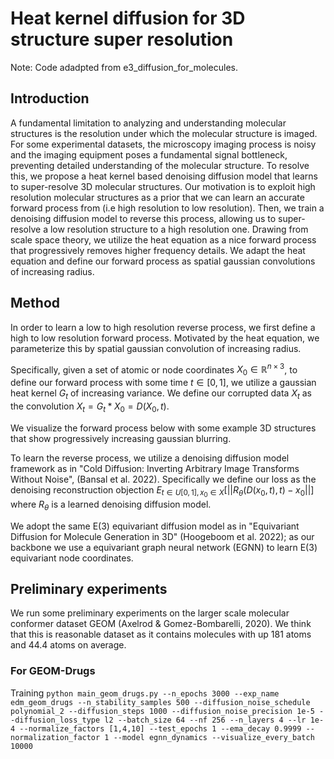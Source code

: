 # Heat kernel diffusion for 3D structure super resolution
Note: Code adadpted from e3_diffusion_for_molecules.

## Introduction
A fundamental limitation to analyzing and understanding molecular structures is the resolution under which the molecular structure is imaged. For some experimental datasets, the microscopy imaging process is noisy and the imaging equipment poses a fundamental signal bottleneck, preventing detailed understanding of the molecular structure. To resolve this, we propose a heat kernel based denoising diffusion model that learns to super-resolve 3D molecular structures. Our motivation is to exploit high resolution molecular structures as a prior that we can learn an accurate forward process from (i.e high resolution to low resolution). Then, we train a denoising diffusion model to reverse this process, allowing us to super-resolve a low resolution structure to a high resolution one. Drawing from scale space theory, we utilize the heat equation as a nice forward process that progressively removes higher frequency details. We adapt the heat equation and define our forward process as spatial gaussian convolutions of increasing radius. 

## Method
In order to learn a low to high resolution reverse process, we first define a high to low resolution forward process. Motivated by the heat equation, we parameterize this by spatial gaussian convolution of increasing radius.

Specifically, given a set of atomic or node coordinates $X_0 \in \mathbb{R}^{n \times 3}$, to define our forward process with some time $t \in [0,1]$, we utilize a gaussian heat kernel $G_t$ of increasing variance. We define our corrupted data $X_t$ as the convolution $X_t = G_t * X_0 = D(X_0, t)$. 

We visualize the forward process below with some example 3D structures that show progressively increasing gaussian blurring. 

To learn the reverse process, we utilize a denoising diffusion model framework as in "Cold Diffusion: Inverting Arbitrary Image Transforms Without Noise", (Bansal et al. 2022). Specifically we define our loss as the denoising reconstruction objection 
$E_{t\in U[0,1], x_0 \in X}[||R_\theta (D(x_0,t), t) - x_0||]$ where $R_\theta$ is a learned denoising diffusion model.

We adopt the same E(3) equivariant diffusion model as in "Equivariant Diffusion for Molecule Generation in 3D" (Hoogeboom et al. 2022); as our backbone we use a equivariant graph neural network (EGNN) to learn E(3) equivariant node coordinates. 

## Preliminary experiments
We run some preliminary experiments on the larger scale molecular conformer dataset GEOM (Axelrod & Gomez-Bombarelli, 2020). We think that this is reasonable dataset as it contains molecules with up 181 atoms and 44.4 atoms on average.


### For GEOM-Drugs

Training
```python main_geom_drugs.py --n_epochs 3000 --exp_name edm_geom_drugs --n_stability_samples 500 --diffusion_noise_schedule polynomial_2 --diffusion_steps 1000 --diffusion_noise_precision 1e-5 --diffusion_loss_type l2 --batch_size 64 --nf 256 --n_layers 4 --lr 1e-4 --normalize_factors [1,4,10] --test_epochs 1 --ema_decay 0.9999 --normalization_factor 1 --model egnn_dynamics --visualize_every_batch 10000```




